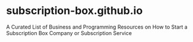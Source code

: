# subscription-box.github.io
A Curated List of Business and Programming Resources on How to Start a Subscription Box Company or Subscription Service
